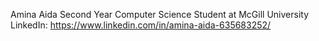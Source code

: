 Amina Aida
Second Year Computer Science Student at McGill University
LinkedIn: https://www.linkedin.com/in/amina-aida-635683252/

<!---
AminaAida/AminaAida is a ✨ special ✨ repository because its `README.md` (this file) appears on your GitHub profile.
You can click the Preview link to take a look at your changes.
--->
